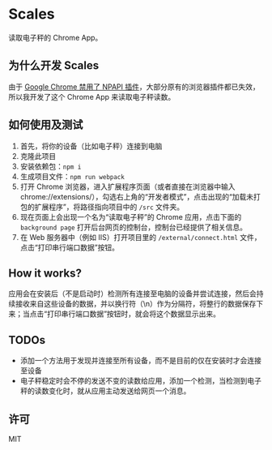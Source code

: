 # Scales

读取电子秤的 Chrome App。

## 为什么开发 Scales

由于 [Google Chrome 禁用了 NPAPI 插件](https://support.google.com/chrome/answer/6213033?hl=zh-Hans)，大部分原有的浏览器插件都已失效，所以我开发了这个 Chrome App 来读取电子秤读数。

## 如何使用及测试

 1. 首先，将你的设备（比如电子秤）连接到电脑
 2. 克隆此项目
 3. 安装依赖包：`npm i`
 4. 生成项目文件：`npm run webpack`
 5. 打开 Chrome 浏览器，进入扩展程序页面（或者直接在浏览器中输入 chrome://extensions/），勾选右上角的“开发者模式”，点击出现的“加载未打包的扩展程序”，将路径指向项目中的 `/src` 文件夹。
 6. 现在页面上会出现一个名为“读取电子秤”的 Chrome 应用，点击下面的 `background page` 打开后台网页的控制台，控制台已经提供了相关信息。
 7. 在 Web 服务器中（例如 IIS）打开项目里的 `/external/connect.html` 文件，点击“打印串行端口数据”按钮。

## How it works?

应用会在安装后（不是启动时）检测所有连接至电脑的设备并尝试连接，然后会持续接收来自这些设备的数据，并以换行符（\n）作为分隔符，将整行的数据保存下来；当点击“打印串行端口数据”按钮时，就会将这个数据显示出来。

## TODOs

 + 添加一个方法用于发现并连接至所有设备，而不是目前的仅在安装时才会连接至设备
 + 电子秤稳定时会不停的发送不变的读数给应用，添加一个检测，当检测到电子秤的读数变化时，就从应用主动发送给网页一个消息。

## 许可

MIT
